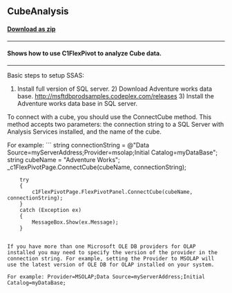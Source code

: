 ## CubeAnalysis
#### [Download as zip](https://minhaskamal.github.io/DownGit/#/home?url=https://github.com/GrapeCity/ComponentOne-WinForms-Samples/tree/master/NetFramework\FlexPivot\VB\CubeAnalysis)
____
#### Shows how to use C1FlexPivot to analyze Cube data.
____
Basic steps to setup SSAS: 

1) Install full version of SQL server. 2) Download Adventure works data base. http://msftdbprodsamples.codeplex.com/releases 3) Install the Adventure works data base in SQL server. 

To connect with a cube, you should use the ConnectCube method. This method accepts two parameters: the connection string to a SQL Server with Analysis Services installed, and the name of the cube. 

For example: ```
	string connectionString = @"Data Source=myServerAddress;Provider=msolap;Initial Catalog=myDataBase";
    string cubeName = "Adventure Works";
	_c1FlexPivotPage.ConnectCube(cubeName, connectionString);

        try
        {
            c1FlexPivotPage.FlexPivotPanel.ConnectCube(cubeName, connectionString);
        }
        catch (Exception ex)
        {
            MessageBox.Show(ex.Message);
        }
```

If you have more than one Microsoft OLE DB providers for OLAP installed you may need to specify the version of the provider in the connection string. For example, setting the Provider to MSOLAP will use the latest version of OLE DB for OLAP installed on your system. 

For example: Provider=MSOLAP;Data Source=myServerAddress;Initial Catalog=myDataBase; 